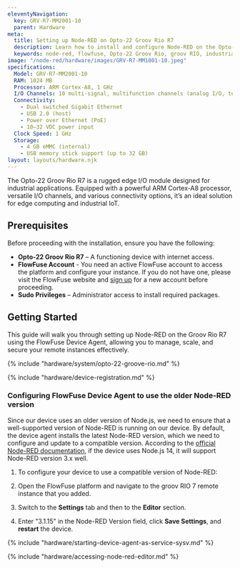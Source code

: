 ```yaml
---
eleventyNavigation:
  key: GRV-R7-MM2001-10
  parent: Hardware
meta:
  title: Setting up Node-RED on Opto-22 Groov Rio R7
  description: Learn how to install and configure Node-RED on the Opto-22 Groov Rio R7, a rugged edge I/O module for industrial applications.
  keywords: node-red, flowfuse, Opto-22 Groov Rio, groov RIO, industrial IoT, edge computing
image: "/node-red/hardware/images/GRV-R7-MM1001-10.jpeg"
specifications:
  Model: GRV-R7-MM2001-10
  RAM: 1024 MB
  Processor: ARM Cortex-A8, 1 GHz
  I/O Channels: 10 multi-signal, multifunction channels (analog I/O, temperature, discrete I/O, mechanical relays)
  Connectivity:
    - Dual switched Gigabit Ethernet
    - USB 2.0 (host)
    - Power over Ethernet (PoE)
    - 10–32 VDC power input
  Clock Speed: 1 GHz
  Storage:
    - 4 GB eMMC (internal)
    - USB memory stick support (up to 32 GB)
layout: layouts/hardware.njk
---
```


The Opto-22 Groov Rio R7 is a rugged edge I/O module designed for industrial applications. Equipped with a powerful ARM Cortex-A8 processor, versatile I/O channels, and various connectivity options, it’s an ideal solution for edge computing and industrial IoT.

## Prerequisites

Before proceeding with the installation, ensure you have the following:

- **Opto-22 Groov Rio R7** – A functioning device with internet access.
- **FlowFuse Account** - You need an active FlowFuse account to access the platform and configure your instance. If you do not have one, please visit the FlowFuse website and [sign up](https://app.flowfuse.com/account/create) for a new account before proceeding.
- **Sudo Privileges** – Administrator access to install required packages.

## Getting Started

This guide will walk you through setting up Node-RED on the Groov Rio R7 using the FlowFuse Device Agent, allowing you to manage, scale, and secure your remote instances effectively.

{% include "hardware/system/opto-22-groove-rio.md" %}

{% include "hardware/device-registration.md" %}

### Configuring FlowFuse Device Agent to use the older Node-RED version

Since our device uses an older version of Node.js, we need to ensure that a well-supported version of Node-RED is running on our device. By default, the device agent installs the latest Node-RED version, which we need to configure and update to a compatible version. According to the [official Node-RED documentation](https://nodered.org/docs/faq/node-versions), if the device uses Node.js 14, it will support Node-RED version 3.x well.

1. To configure your device to use a compatible version of Node-RED:

2. Open the FlowFuse platform and navigate to the groov RIO 7 remote instance that you added.
3. Switch to the **Settings** tab and then to the **Editor** section.
4. Enter "3.1.15" in the Node-RED Version field, click **Save Settings**, and **restart** the device.

{% include "hardware/starting-device-agent-as-service-sysv.md" %}

{% include "hardware/accessing-node-red-editor.md" %}
